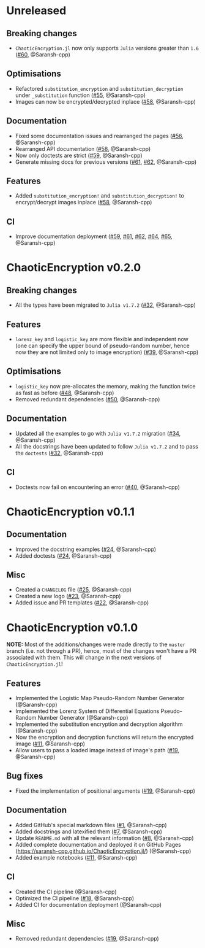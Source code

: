 # Unreleased

## Breaking changes

-   `ChaoticEncryption.jl` now only supports `Julia` versions greater than `1.6` ([#60](https://github.com/Saransh-cpp/ChaoticEncryption.jl/pull/60), @Saransh-cpp)

## Optimisations

-   Refactored `substitution_encryption` and `substitution_decryption` under `_substitution` function ([#55](https://github.com/Saransh-cpp/ChaoticEncryption.jl/pull/55), @Saransh-cpp)
-   Images can now be encrypted/decrypted inplace ([#58](https://github.com/Saransh-cpp/ChaoticEncryption.jl/pull/58), @Saransh-cpp)

## Documentation

-   Fixed some documentation issues and rearranged the pages ([#56](https://github.com/Saransh-cpp/ChaoticEncryption.jl/pull/56), @Saransh-cpp)
-   Rearranged API documentation ([#58](https://github.com/Saransh-cpp/ChaoticEncryption.jl/pull/58), @Saransh-cpp)
-   Now only doctests are strict ([#59](https://github.com/Saransh-cpp/ChaoticEncryption.jl/pull/59), @Saransh-cpp)
-   Generate missing docs for previous versions ([#61](https://github.com/Saransh-cpp/ChaoticEncryption.jl/pull/61), [#62](https://github.com/Saransh-cpp/ChaoticEncryption.jl/pull/62), @Saransh-cpp)

## Features

-   Added `substitution_encryption!` and `substitution_decryption!` to encrypt/decrypt images inplace ([#58](https://github.com/Saransh-cpp/ChaoticEncryption.jl/pull/58), @Saransh-cpp)

## CI

-   Improve documentation deployment ([#59](https://github.com/Saransh-cpp/ChaoticEncryption.jl/pull/59), [#61](https://github.com/Saransh-cpp/ChaoticEncryption.jl/pull/61), [#62](https://github.com/Saransh-cpp/ChaoticEncryption.jl/pull/62), [#64](https://github.com/Saransh-cpp/ChaoticEncryption.jl/pull/64), [#65](https://github.com/Saransh-cpp/ChaoticEncryption.jl/pull/65), @Saransh-cpp)

# ChaoticEncryption v0.2.0

## Breaking changes

-   All the types have been migrated to `Julia v1.7.2` ([#32](https://github.com/Saransh-cpp/ChaoticEncryption.jl/pull/32), @Saransh-cpp)

## Features

-   `lorenz_key` and `logistic_key` are more flexible and independent now (one can specify the upper bound of pseudo-random number, hence now they are not limited only to image encryption) ([#39](https://github.com/Saransh-cpp/ChaoticEncryption.jl/pull/39), @Saransh-cpp)

## Optimisations

-   `logistic_key` now pre-allocates the memory, making the function twice as fast as before ([#48](https://github.com/Saransh-cpp/ChaoticEncryption.jl/pull/48), @Saransh-cpp)
-   Removed redundant dependencies ([#50](https://github.com/Saransh-cpp/ChaoticEncryption.jl/pull/50), @Saransh-cpp)

## Documentation

-   Updated all the examples to go with `Julia v1.7.2` migration ([#34](https://github.com/Saransh-cpp/ChaoticEncryption.jl/pull/34), @Saransh-cpp)
-   All the docstrings have been updated to follow `Julia v1.7.2` and to pass the `doctests` ([#32](https://github.com/Saransh-cpp/ChaoticEncryption.jl/pull/32), @Saransh-cpp)

## CI

-   Doctests now fail on encountering an error ([#40](https://github.com/Saransh-cpp/ChaoticEncryption.jl/pull/40), @Saransh-cpp)

# ChaoticEncryption v0.1.1

## Documentation

-   Improved the docstring examples ([#24](https://github.com/Saransh-cpp/ChaoticEncryption.jl/pull/24), @Saransh-cpp)
-   Added doctests ([#24](https://github.com/Saransh-cpp/ChaoticEncryption.jl/pull/24), @Saransh-cpp)

## Misc

-   Created a `CHANGELOG` file ([#25](https://github.com/Saransh-cpp/ChaoticEncryption.jl/pull/25), @Saransh-cpp)
-   Created a new logo ([#23](https://github.com/Saransh-cpp/ChaoticEncryption.jl/pull/23), @Saransh-cpp)
-   Added issue and PR templates ([#22](https://github.com/Saransh-cpp/ChaoticEncryption.jl/pull/22), @Saransh-cpp)

# ChaoticEncryption v0.1.0

**NOTE:** Most of the additions/changes were made directly to the `master` branch (i.e. not through a PR), hence, most of the changes won't have a PR associated with them. This will change in the next versions of `ChaoticEncryption.jl`!

## Features

-   Implemented the Logistic Map Pseudo-Random Number Generator (@Saransh-cpp)
-   Implemented the Lorenz System of Differential Equations Pseudo-Random Number Generator (@Saransh-cpp)
-   Implemented the substitution encryption and decryption algorithm (@Saransh-cpp)
-   Now the encryption and decryption functions will return the encrypted image ([#11](https://github.com/Saransh-cpp/ChaoticEncryption.jl/pull/11), @Saransh-cpp)
-   Allow users to pass a loaded image instead of image's path ([#19](https://github.com/Saransh-cpp/ChaoticEncryption.jl/pull/19), @Saransh-cpp)

## Bug fixes

-   Fixed the implementation of positional arguments ([#19](https://github.com/Saransh-cpp/ChaoticEncryption.jl/pull/19), @Saransh-cpp)

## Documentation

-   Added GitHub's special markdown files ([#1](https://github.com/Saransh-cpp/ChaoticEncryption.jl/pull/1), @Saransh-cpp)
-   Added docstrings and latexified them ([#7](https://github.com/Saransh-cpp/ChaoticEncryption.jl/pull/7), @Saransh-cpp)
-   Update `README.md` with all the relevant information ([#8](https://github.com/Saransh-cpp/ChaoticEncryption.jl/pull/8), @Saransh-cpp)
-   Added complete documentation and deployed it on GitHub Pages (<https://saransh-cpp.github.io/ChaoticEncryption.jl/>) (@Saransh-cpp)
-   Added example notebooks ([#11](https://github.com/Saransh-cpp/ChaoticEncryption.jl/pull/11), @Saransh-cpp)

## CI

-   Created the CI pipeline (@Saransh-cpp)
-   Optimized the CI pipeline ([#18](https://github.com/Saransh-cpp/ChaoticEncryption.jl/pull/18), @Saransh-cpp)
-   Added CI for documentation deployment (@Saransh-cpp)

## Misc

-   Removed redundant dependencies ([#19](https://github.com/Saransh-cpp/ChaoticEncryption.jl/pull/19), @Saransh-cpp)
